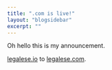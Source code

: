 ```yaml
---
title: ".com is live!"
layout: "blogsidebar"
excerpt: ""
---
```

Oh hello this is my announcement.

[legalese.io](Legalese) to [legalese.com](Legalese.com).

